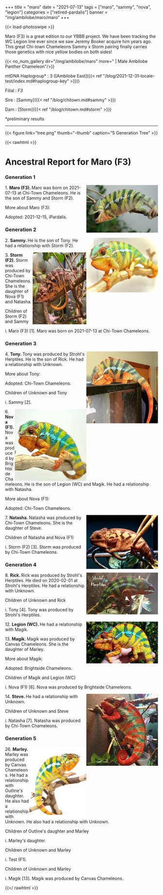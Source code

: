 +++
title = "maro"
date = "2021-07-13"
tags = ["maro", "sammy", "nova", "legion"]
categories = ["retired-pardalis"]
banner = "img/ambilobe/maro/maro"
+++

{{< load-photoswipe >}}

Maro (F3) is a great edition to our YBBB project. We have been tracking the WC Legion line ever since we saw Jeremy Booker acquire him years ago. This great Chi-town Chameleons Sammy x Storm pairing finally carries those genetics with nice yellow bodies on both sides!

{{< no_num_gallery dir="/img/ambilobe/maro" more=" | Male Ambilobe Panther Chameleon"/>}}

mtDNA Haplogroup*
: 3 ([Ambilobe East]({{< ref "/blog/2021-12-31-locale-test/index.md#haplogroup-key" >}}))

Filial
: *F3*

Sire
: [Sammy]({{< ref "/blog/chitown.md#sammy" >}})

Dam
: [Storm]({{< ref "/blog/chitown.md#storm" >}})

*preliminary results

---

{{< figure link="tree.png" thumb="-thumb" caption="5 Generation Tree" >}}

{{< rawhtml >}}
  <div id="grampstextdoc">
    <div id="header">
      <h1>Ancestral Report for Maro (F3)</h1>
    </div>
    <h3>Generation 1</h3>
    <img align="right" alt="" border="0" src="ismaro1.jpg" />
    <p>1. <strong>Maro (F3). </strong>Maro was born on 2021-07-13 at Chi-Town Chameleons.  He is the son of Sammy and Storm (F2). </p>
    <p>More about Maro (F3):</p>
    <p>Adopted: 2021-12-15, iPardalis.  </p>
    <h3>Generation 2</h3>
    <img align="right" alt="" border="0" src="issammy1.jpg" />
    <p>2. <strong>Sammy. </strong>He is the son of Tony. He had a relationship with Storm (F2). </p>
    <img align="right" alt="" border="0" src="isstorm.jpg" />
    <p>3. <strong>Storm (F2). </strong>Storm was produced by Chi-Town Chameleons.  She is the daughter of Nova (F1) and Natasha. </p>
    <p>Children of Storm (F2) and Sammy</p>
    <p>i. Maro (F3) [1]. Maro was born on 2021-07-13 at Chi-Town Chameleons.  </p>
    <h3>Generation 3</h3>
    <img align="right" alt="" border="0" src="istony.jpg" />
    <p>4. <strong>Tony. </strong>Tony was produced by Strohl's Herptiles.  He is the son of Rick. He had a relationship with Unknown. </p>
    <p>More about Tony:</p>
    <p>Adopted: Chi-Town Chameleons.  </p>
    <p>Children of Unknown and Tony</p>
    <p>i. Sammy [2]. </p>
    <img align="right" alt="" border="0" src="isnova1.jpg" />
    <p>6. <strong>Nova (F1). </strong>Nova was produced by Brightside Chameleons.  He is the son of Legion (WC) and Magik. He had a relationship with Natasha. </p>
    <p>More about Nova (F1):</p>
    <p>Adopted: Chi-Town Chameleons.  </p>
    <img align="right" alt="" border="0" src="isnatasha.jpg" />
    <p>7. <strong>Natasha. </strong>Natasha was produced by Chi-Town Chameleons.  She is the daughter of Steve. </p>
    <p>Children of Natasha and Nova (F1)</p>
    <p>i. Storm (F2) [3]. Storm was produced by Chi-Town Chameleons.  </p>
    <h3>Generation 4</h3>
    <img align="right" alt="" border="0" src="isrick.jpg" />
    <p>8. <strong>Rick. </strong>Rick was produced by Strohl's Herptiles.  He died on 2020-02-01 at Strohl's Herptiles.  He had a relationship with Unknown. </p>
    <p>Children of Unknown and Rick</p>
    <p>i. Tony [4]. Tony was produced by Strohl's Herptiles.  </p>
    <img align="right" alt="" border="0" src="islegion.jpg" />
    <p>12. <strong>Legion (WC). </strong>He had a relationship with Magik. </p>
    <p>13. <strong>Magik. </strong>Magik was produced by Canvas Chameleons.  She is the daughter of Marley. </p>
    <p>More about Magik:</p>
    <p>Adopted: Brightside Chameleons.  </p>
    <p>Children of Magik and Legion (WC)</p>
    <p>i. Nova (F1) [6]. Nova was produced by Brightside Chameleons.  </p>
    <img align="right" alt="" border="0" src="issteve.jpg" />
    <p>14. <strong>Steve. </strong>He had a relationship with Unknown. </p>
    <p>Children of Unknown and Steve</p>
    <p>i. Natasha [7]. Natasha was produced by Chi-Town Chameleons.  </p>
    <h3>Generation 5</h3>
    <img align="right" alt="" border="0" src="isMarley.jpg" />
    <p>26. <strong>Marley. </strong>Marley was produced by Canvas Chameleons.  He had a relationship with Outline's daughter. He also had a relationship with Unknown. He also had a relationship with Unknown. </p>
    <p>Children of Outline's daughter and Marley</p>
    <p>i. Marley's daughter. </p>
    <p>Children of Unknown and Marley</p>
    <p>i. Test (F1). </p>
    <p>Children of Unknown and Marley</p>
    <p>i. Magik [13]. Magik was produced by Canvas Chameleons.  </p>
  </div>


{{</ rawhtml >}}

